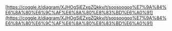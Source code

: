 # 

[https://coggle.it/diagram/XJHOgSjEZxgZQkkv/t/soosoogoo%E7%9A%84%E6%8A%80%E6%9C%AF%E6%8A%80%E8%83%BD%E6%A0%91](https://coggle.it/diagram/XJHOgSjEZxgZQkkv/t/soosoogoo%E7%9A%84%E6%8A%80%E6%9C%AF%E6%8A%80%E8%83%BD%E6%A0%91)

